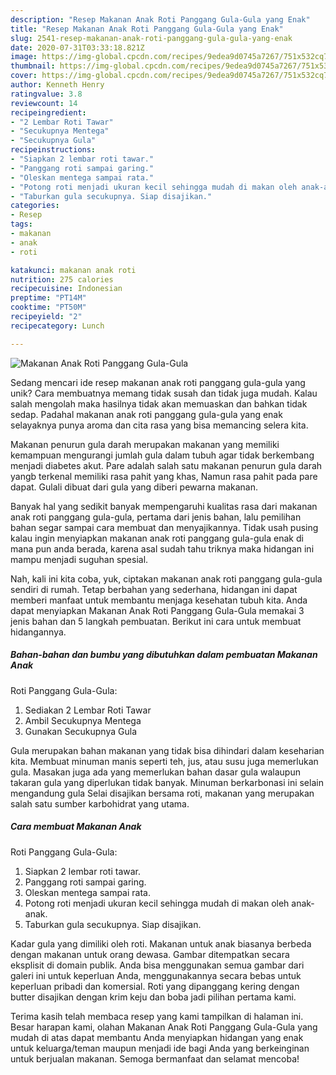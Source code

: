 ```yaml
---
description: "Resep Makanan Anak Roti Panggang Gula-Gula yang Enak"
title: "Resep Makanan Anak Roti Panggang Gula-Gula yang Enak"
slug: 2541-resep-makanan-anak-roti-panggang-gula-gula-yang-enak
date: 2020-07-31T03:33:18.821Z
image: https://img-global.cpcdn.com/recipes/9edea9d0745a7267/751x532cq70/makanan-anak-roti-panggang-gula-gula-foto-resep-utama.jpg
thumbnail: https://img-global.cpcdn.com/recipes/9edea9d0745a7267/751x532cq70/makanan-anak-roti-panggang-gula-gula-foto-resep-utama.jpg
cover: https://img-global.cpcdn.com/recipes/9edea9d0745a7267/751x532cq70/makanan-anak-roti-panggang-gula-gula-foto-resep-utama.jpg
author: Kenneth Henry
ratingvalue: 3.8
reviewcount: 14
recipeingredient:
- "2 Lembar Roti Tawar"
- "Secukupnya Mentega"
- "Secukupnya Gula"
recipeinstructions:
- "Siapkan 2 lembar roti tawar."
- "Panggang roti sampai garing."
- "Oleskan mentega sampai rata."
- "Potong roti menjadi ukuran kecil sehingga mudah di makan oleh anak-anak."
- "Taburkan gula secukupnya. Siap disajikan."
categories:
- Resep
tags:
- makanan
- anak
- roti

katakunci: makanan anak roti 
nutrition: 275 calories
recipecuisine: Indonesian
preptime: "PT14M"
cooktime: "PT50M"
recipeyield: "2"
recipecategory: Lunch

---
```



![Makanan Anak
Roti Panggang Gula-Gula](https://img-global.cpcdn.com/recipes/9edea9d0745a7267/751x532cq70/makanan-anak-roti-panggang-gula-gula-foto-resep-utama.jpg)

Sedang mencari ide resep makanan anak
roti panggang gula-gula yang unik? Cara membuatnya memang tidak susah dan tidak juga mudah. Kalau salah mengolah maka hasilnya tidak akan memuaskan dan bahkan tidak sedap. Padahal makanan anak
roti panggang gula-gula yang enak selayaknya punya aroma dan cita rasa yang bisa memancing selera kita.

Makanan penurun gula darah merupakan makanan yang memiliki kemampuan mengurangi jumlah gula dalam tubuh agar tidak berkembang menjadi diabetes akut. Pare adalah salah satu makanan penurun gula darah yangb terkenal memiliki rasa pahit yang khas, Namun rasa pahit pada pare dapat. Gulali dibuat dari gula yang diberi pewarna makanan.

Banyak hal yang sedikit banyak mempengaruhi kualitas rasa dari makanan anak
roti panggang gula-gula, pertama dari jenis bahan, lalu pemilihan bahan segar sampai cara membuat dan menyajikannya. Tidak usah pusing kalau ingin menyiapkan makanan anak
roti panggang gula-gula enak di mana pun anda berada, karena asal sudah tahu triknya maka hidangan ini mampu menjadi suguhan spesial.


Nah, kali ini kita coba, yuk, ciptakan makanan anak
roti panggang gula-gula sendiri di rumah. Tetap berbahan yang sederhana, hidangan ini dapat memberi manfaat untuk membantu menjaga kesehatan tubuh kita. Anda dapat menyiapkan Makanan Anak
Roti Panggang Gula-Gula memakai 3 jenis bahan dan 5 langkah pembuatan. Berikut ini cara untuk membuat hidangannya.

<!--inarticleads1-->

##### Bahan-bahan dan bumbu yang dibutuhkan dalam pembuatan Makanan Anak
Roti Panggang Gula-Gula:

1. Sediakan 2 Lembar Roti Tawar
1. Ambil Secukupnya Mentega
1. Gunakan Secukupnya Gula


Gula merupakan bahan makanan yang tidak bisa dihindari dalam keseharian kita. Membuat minuman manis seperti teh, jus, atau susu juga memerlukan gula. Masakan juga ada yang memerlukan bahan dasar gula walaupun takaran gula yang diperlukan tidak banyak. Minuman berkarbonasi ini selain mengandung gula Selai disajikan bersama roti, makanan yang merupakan salah satu sumber karbohidrat yang utama. 

<!--inarticleads2-->

##### Cara membuat Makanan Anak
Roti Panggang Gula-Gula:

1. Siapkan 2 lembar roti tawar.
1. Panggang roti sampai garing.
1. Oleskan mentega sampai rata.
1. Potong roti menjadi ukuran kecil sehingga mudah di makan oleh anak-anak.
1. Taburkan gula secukupnya. Siap disajikan.


Kadar gula yang dimiliki oleh roti. Makanan untuk anak biasanya berbeda dengan makanan untuk orang dewasa. Gambar ditempatkan secara eksplisit di domain publik. Anda bisa menggunakan semua gambar dari galeri ini untuk keperluan Anda, menggunakannya secara bebas untuk keperluan pribadi dan komersial. Roti yang dipanggang kering dengan butter disajikan dengan krim keju dan boba jadi pilihan pertama kami. 

Terima kasih telah membaca resep yang kami tampilkan di halaman ini. Besar harapan kami, olahan Makanan Anak
Roti Panggang Gula-Gula yang mudah di atas dapat membantu Anda menyiapkan hidangan yang enak untuk keluarga/teman maupun menjadi ide bagi Anda yang berkeinginan untuk berjualan makanan. Semoga bermanfaat dan selamat mencoba!
